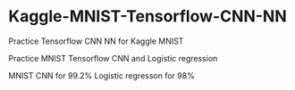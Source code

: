 # Kaggle-MNIST-Tensorflow-CNN-NN
Practice Tensorflow CNN NN for Kaggle MNIST 


Practice MNIST Tensorflow CNN and Logistic regression 

MNIST CNN for 99.2%
Logistic regresson for 98%
